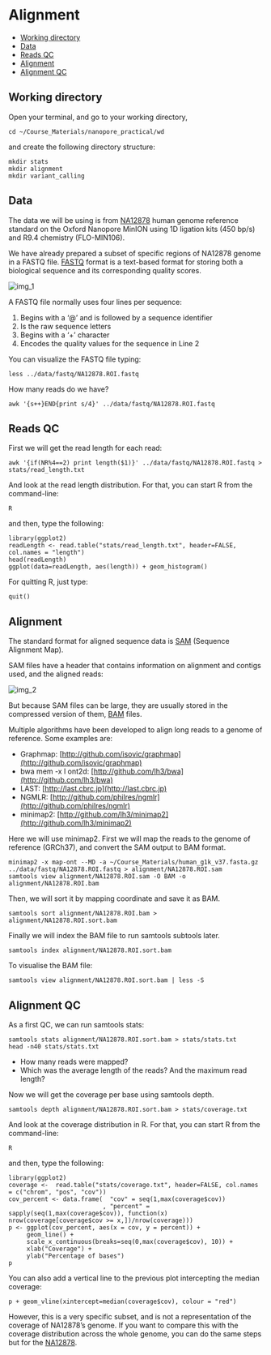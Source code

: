 # Alignment

* [Working directory](#wd)
* [Data](#data)
* [Reads QC](#reads-qc)
* [Alignment](#alignment)
* [Alignment QC](#alignment-qc)

## Working directory

Open your terminal, and go to your working directory, 

```
cd ~/Course_Materials/nanopore_practical/wd
```
and create the following directory structure:

```
mkdir stats
mkdir alignment
mkdir variant_calling
```

## Data

The data we will be using is from [NA12878](http://github.com/nanopore-wgs-consortium/NA12878/blob/master/Genome.md) human genome reference standard on the Oxford Nanopore MinION using 1D ligation kits (450 bp/s) and R9.4 chemistry (FLO-MIN106).

We have already prepared a subset of specific regions of NA12878 genome in a FASTQ file. [FASTQ](http://www.ncbi.nlm.nih.gov/pmc/articles/PMC2847217) format is a text-based format for storing both a biological sequence and its corresponding quality scores.

<img src="//raw.githubusercontent.com/ouwehand-lab/ouwehand-lab.github.io/master/images/fastq.png" alt="img_1" class="inline"/>

A FASTQ file normally uses four lines per sequence: 
 1) Begins with a ‘@’ and is followed by a sequence identifier 
 2) Is the raw sequence letters
 3) Begins with a ‘+’ character 
 4) Encodes the quality values for the sequence in Line 2

You can visualize the FASTQ file typing:

```
less ../data/fastq/NA12878.ROI.fastq
```

How many reads do we have?

```
awk '{s++}END{print s/4}' ../data/fastq/NA12878.ROI.fastq
```

## Reads QC

First we will get the read length for each read:

```
awk '{if(NR%4==2) print length($1)}' ../data/fastq/NA12878.ROI.fastq > stats/read_length.txt
```

And look at the read length distribution. For that, you can start R from the command-line:

```
R
```

and then, type the following:

```
library(ggplot2)
readLength <- read.table("stats/read_length.txt", header=FALSE, col.names = "length")
head(readLength)
ggplot(data=readLength, aes(length)) + geom_histogram()
```

For quitting R, just type:

```
quit()
```

## Alignment

The standard format for aligned sequence data is [SAM](http://samtools.github.io/hts-specs/SAMv1.pdf) (Sequence Alignment Map). 

SAM files have a header that contains information on alignment and contigs used, and the aligned reads:

<img src="//raw.githubusercontent.com/ouwehand-lab/ouwehand-lab.github.io/master/images/sam.jpg" alt="img_2" class="inline"/>

But because SAM files can be large, they are usually stored in the compressed version of them, [BAM](http://samtools.github.io/hts-specs/SAMv1.pdf) files.

Multiple algorithms have been developed to align long reads to a genome of reference. Some examples are:
-	Graphmap: [http://github.com/isovic/graphmap](http://github.com/isovic/graphmap)
-	bwa mem -x l ont2d: [http://github.com/lh3/bwa](http://github.com/lh3/bwa)
-	LAST: [http://last.cbrc.jp](http://last.cbrc.jp)
-	NGMLR: [http://github.com/philres/ngmlr](http://github.com/philres/ngmlr)
-	minimap2: [http://github.com/lh3/minimap2](http://github.com/lh3/minimap2)

Here we will use minimap2. First we will map the reads to the genome of reference (GRCh37), and convert the SAM output to BAM format.

```
minimap2 -x map-ont --MD -a ~/Course_Materials/human_g1k_v37.fasta.gz ../data/fastq/NA12878.ROI.fastq > alignment/NA12878.ROI.sam
samtools view alignment/NA12878.ROI.sam -O BAM -o alignment/NA12878.ROI.bam
```

Then, we will sort it by mapping coordinate and save it as BAM.

```
samtools sort alignment/NA12878.ROI.bam > alignment/NA12878.ROI.sort.bam
```

Finally we will index the BAM file to run samtools subtools later.

```
samtools index alignment/NA12878.ROI.sort.bam
```

To visualise the BAM file:

```
samtools view alignment/NA12878.ROI.sort.bam | less -S
```

## Alignment QC

As a first QC, we can run samtools stats:

```
samtools stats alignment/NA12878.ROI.sort.bam > stats/stats.txt
head -n40 stats/stats.txt
```

-	How many reads were mapped?
-	Which was the average length of the reads? And the maximum read length?

Now we will get the coverage per base using samtools depth.

```
samtools depth alignment/NA12878.ROI.sort.bam > stats/coverage.txt
```

And look at the coverage distribution in R. For that, you can start R from the command-line:

```
R
```

and then, type the following:

```
library(ggplot2)
coverage <-  read.table("stats/coverage.txt", header=FALSE, col.names = c("chrom", "pos", "cov"))
cov_percent <- data.frame(  "cov" = seq(1,max(coverage$cov)) 
                          , "percent" = sapply(seq(1,max(coverage$cov)), function(x) nrow(coverage[coverage$cov >= x,])/nrow(coverage)))
p <- ggplot(cov_percent, aes(x = cov, y = percent)) + 
     geom_line() + 
     scale_x_continuous(breaks=seq(0,max(coverage$cov), 10)) + 
     xlab("Coverage") + 
     ylab("Percentage of bases")
p
```

You can also add a vertical line to the previous plot intercepting the median coverage:

```
p + geom_vline(xintercept=median(coverage$cov), colour = "red")
```

However, this is a very specific subset, and is not a representation of the coverage of NA12878’s genome. If you want to compare this with the coverage distribution across the whole genome, you can do the same steps but for the [NA12878](http://github.com/nanopore-wgs-consortium/NA12878/blob/master/Genome.md).
